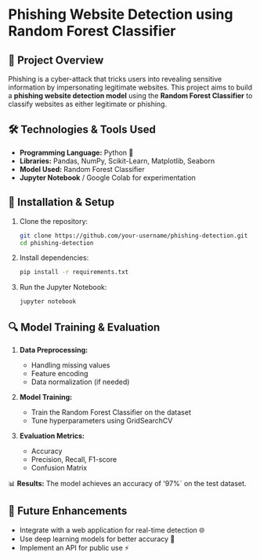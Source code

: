 # Phishing Website Detection using Random Forest Classifier

## 📌 Project Overview
Phishing is a cyber-attack that tricks users into revealing sensitive information by impersonating legitimate websites. This project aims to build a **phishing website detection model** using the **Random Forest Classifier** to classify websites as either legitimate or phishing.


## 🛠️ Technologies & Tools Used
- **Programming Language:** Python 🐍
- **Libraries:** Pandas, NumPy, Scikit-Learn, Matplotlib, Seaborn
- **Model Used:** Random Forest Classifier
- **Jupyter Notebook** / Google Colab for experimentation

## 🚀 Installation & Setup
1. Clone the repository:
   ```bash
   git clone https://github.com/your-username/phishing-detection.git
   cd phishing-detection
   ```
2. Install dependencies:
   ```bash
   pip install -r requirements.txt
   ```
3. Run the Jupyter Notebook:
   ```bash
   jupyter notebook
   ```

## 🔍 Model Training & Evaluation
1. **Data Preprocessing:**
   - Handling missing values
   - Feature encoding
   - Data normalization (if needed)
   
2. **Model Training:**
   - Train the Random Forest Classifier on the dataset
   - Tune hyperparameters using GridSearchCV
   
3. **Evaluation Metrics:**
   - Accuracy
   - Precision, Recall, F1-score
   - Confusion Matrix
   
📊 **Results:** The model achieves an accuracy of '97%` on the test dataset.

## 🎯 Future Enhancements
- Integrate with a web application for real-time detection 🌐
- Use deep learning models for better accuracy 🧠
- Implement an API for public use ⚡
